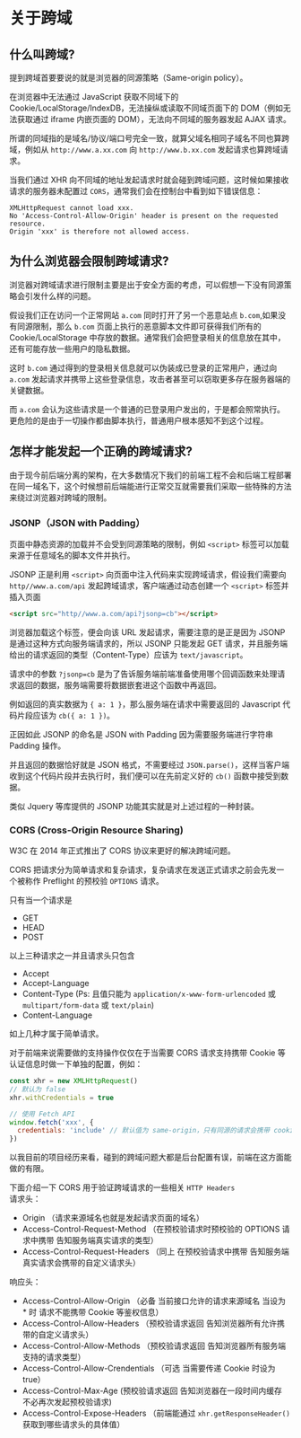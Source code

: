 # 关于跨域

## 什么叫跨域?
提到跨域首要要说的就是浏览器的同源策略（Same-origin policy）。  

在浏览器中无法通过 JavaScript 获取不同域下的 Cookie/LocalStorage/IndexDB，无法操纵或读取不同域页面下的 DOM（例如无法获取通过 iframe 内嵌页面的 DOM），无法向不同域的服务器发起 AJAX 请求。  

所谓的同域指的是域名/协议/端口号完全一致，就算父域名相同子域名不同也算跨域，例如从 `http://www.a.xx.com` 向 `http://www.b.xx.com` 发起请求也算跨域请求。  

当我们通过 XHR 向不同域的地址发起请求时就会碰到跨域问题，这时候如果接收请求的服务器未配置过 `CORS`，通常我们会在控制台中看到如下错误信息：  
```
XMLHttpRequest cannot load xxx.
No 'Access-Control-Allow-Origin' header is present on the requested resource.
Origin 'xxx' is therefore not allowed access.
```

## 为什么浏览器会限制跨域请求?
浏览器对跨域请求进行限制主要是出于安全方面的考虑，可以假想一下没有同源策略会引发什么样的问题。  

假设我们正在访问一个正常网站 `a.com` 同时打开了另一个恶意站点 `b.com`,如果没有同源限制，那么 `b.com` 页面上执行的恶意脚本文件即可获得我们所有的 Cookie/LocalStorage 中存放的数据。通常我们会把登录相关的信息放在其中，还有可能存放一些用户的隐私数据。  

这时 `b.com` 通过得到的登录相关信息就可以伪装成已登录的正常用户，通过向 `a.com` 发起请求并携带上这些登录信息，攻击者甚至可以窃取更多存在服务器端的关键数据。  

而 `a.com` 会认为这些请求是一个普通的已登录用户发出的，于是都会照常执行。更危险的是由于一切操作都由脚本执行，普通用户根本感知不到这个过程。

## 怎样才能发起一个正确的跨域请求?
由于现今前后端分离的架构，在大多数情况下我们的前端工程不会和后端工程部署在同一域名下，这个时候想前后端能进行正常交互就需要我们采取一些特殊的方法来绕过浏览器对跨域的限制。  

### JSONP（JSON with Padding）
页面中静态资源的加载并不会受到同源策略的限制，例如 `<script>` 标签可以加载来源于任意域名的脚本文件并执行。  

JSONP 正是利用 `<script>` 向页面中注入代码来实现跨域请求，假设我们需要向 `http//www.a.com/api` 发起跨域请求，客户端通过动态创建一个 `<script>` 标签并插入页面
```html
<script src="http//www.a.com/api?jsonp=cb"></script>
```
浏览器加载这个标签，便会向该 URL 发起请求，需要注意的是正是因为 JSONP 是通过这种方式向服务端请求的，所以 JSONP 只能发起 GET 请求，并且服务端给出的请求返回的类型（Content-Type）应该为 `text/javascript`。  

请求中的参数 `?jsonp=cb` 是为了告诉服务端前端准备使用哪个回调函数来处理请求返回的数据，服务端需要将数据嵌套进这个函数中再返回。  

例如返回的真实数据为 `{ a: 1 }`，那么服务端在请求中需要返回的 Javascript 代码片段应该为 `cb({ a: 1 })`。  

正因如此 JSONP 的命名是 JSON with Padding 因为需要服务端进行字符串 Padding 操作。  

并且返回的数据恰好就是 JSON 格式，不需要经过 `JSON.parse()`，这样当客户端收到这个代码片段并去执行时，我们便可以在先前定义好的 `cb()` 函数中接受到数据。  

类似 Jquery 等库提供的 JSONP 功能其实就是对上述过程的一种封装。

### CORS (Cross-Origin Resource Sharing)
W3C 在 2014 年正式推出了 CORS 协议来更好的解决跨域问题。  

CORS 把请求分为简单请求和复杂请求，复杂请求在发送正式请求之前会先发一个被称作 Preflight 的预校验 `OPTIONS` 请求。  

只有当一个请求是
* GET
* HEAD
* POST

以上三种请求之一并且请求头只包含
* Accept
* Accept-Language
* Content-Type (Ps: 且值只能为 `application/x-www-form-urlencoded` 或 `multipart/form-data` 或 `text/plain`)
* Content-Language

如上几种才属于简单请求。  

对于前端来说需要做的支持操作仅仅在于当需要 CORS 请求支持携带 Cookie 等认证信息时做一下单独的配置，例如： 
```js
const xhr = new XMLHttpRequest()
// 默认为 false
xhr.withCredentials = true

// 使用 Fetch API
window.fetch('xxx', {
  credentials: 'include' // 默认值为 same-origin，只有同源的请求会携带 cookie
})
```
以我目前的项目经历来看，碰到的跨域问题大都是后台配置有误，前端在这方面能做的有限。  

下面介绍一下 CORS 用于验证跨域请求的一些相关 `HTTP Headers`  
请求头：
* Origin （请求来源域名也就是发起请求页面的域名）
* Access-Control-Request-Method （在预校验请求时预校验的 OPTIONS 请求中携带 告知服务端真实请求的类型）
* Access-Control-Request-Headers （同上 在预校验请求中携带 告知服务端真实请求会携带的自定义请求头）

响应头：
* Access-Control-Allow-Origin （必备 当前接口允许的请求来源域名 当设为 * 时 请求不能携带 Cookie 等鉴权信息）
* Access-Control-Allow-Headers （预校验请求返回 告知浏览器所有允许携带的自定义请求头）
* Access-Control-Allow-Methods （预校验请求返回 告知浏览器所有服务端支持的请求类型）
* Access-Control-Allow-Crendentials （可选 当需要传递 Cookie 时设为 true）
* Access-Control-Max-Age (预校验请求返回  告知浏览器在一段时间内缓存 不必再次发起预校验请求)
* Access-Control-Expose-Headers （前端能通过 `xhr.getResponseHeader()` 获取到哪些请求头的具体值）
